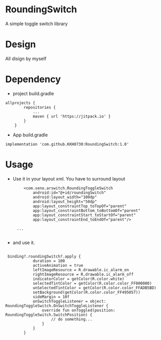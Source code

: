 # RoundingSwitch
A simple toggle switch library   


# Design
All disign by myself



# Dependency   
- project build.gradle
```
allprojects {
		repositories {
			...
			maven { url 'https://jitpack.io' }
		}
	}
```

- App build.gradle
```
implementation 'com.github.KKH0730:RoundingSwitch:1.0'
```



# Usage
- Use it in your layout xml.
You have to surround layout 
```
        <com.seno.arswitch.RoundingToggleSwitch
            android:id="@+id/roundingSwitch"
            android:layout_width="100dp"
            android:layout_height="50dp"
            app:layout_constraintTop_toTopOf="parent"
            app:layout_constraintBottom_toBottomOf="parent"
            app:layout_constraintStart_toStartOf="parent"
            app:layout_constraintEnd_toEndOf="parent"/>
				
     ...
			
```



- and use it.
```

 binding?.roundingSwitch?.apply {
            duration = 100
            activeAnimation = true
            leftImageResource = R.drawable.ic_alarm_on
            rightImageResource = R.drawable.ic_alarm_off
            indicatorColor = getColor(R.color.white)
            selectedTintColor = getColor(R.color.color_FF000000)
            unSelectedTintColor = getColor(R.color.color_FFADB5BD)
            setBackground(getColor(R.color.color_FF495057))
            sideMargin = 10f
            onSwitchToggleListener = object: RoundingToggleSwitch.OnSwitchToggleListener {
                override fun onToggled(position: RoundingToggleSwitch.SwitchPosition) {
                    // do something...
                }
            }
        }
        
```


